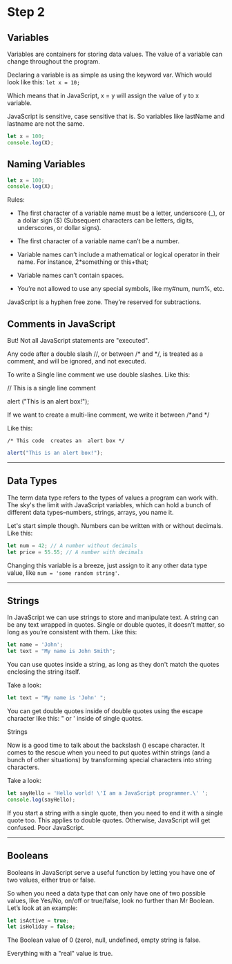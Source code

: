 # Step 2 #

## Variables ##
Variables are containers for storing data values. The value of a variable can change throughout the program.

Declaring a variable is as simple as using the keyword var. Which would look like this:
`let x = 10;`

Which means that in JavaScript, x = y will assign the value of y to x variable.

JavaScript is sensitive, case sensitive that is. So variables like lastName and lastname are not the same.

```javascript
let x = 100;
console.log(X);
```

## Naming Variables ##

```javascript
let x = 100;
console.log(X);
```

Rules:

+ The first character of a variable name must be a letter, underscore (_), or a dollar sign ($) (Subsequent characters can be letters, digits, underscores, or dollar signs).

+ The first character of a variable name can’t be a number.

+ Variable names can’t include a mathematical or logical operator in their name. For instance, 2*something or this+that;

+ Variable names can’t contain spaces.

+ You’re not allowed to use any special symbols, like my#num, num%, etc.

JavaScript is a hyphen free zone. They’re reserved for subtractions.

## Comments in JavaScript ##

But! Not all JavaScript statements are "executed".

Any code after a double slash //, or between /* and */, is treated as a comment, and will be ignored, and not executed.

To write a Single line comment we use double slashes. Like this:

// This is a single line comment

alert ("This is an alert box!"); 

If we want to create a multi-line comment, we write it between /*and */

Like this:

`/* This code 
creates an 
alert box */`

```javascript
alert("This is an alert box!");
```

---
## Data Types ##

The term data type refers to the types of values a program can work with. The sky's the limit with JavaScript variables, which can hold a bunch of different data types–numbers, strings, arrays, you name it.

Let's start simple though. Numbers can be written with or without decimals. Like this:
```javascript
let num = 42; // A number without decimals
let price = 55.55; // A number with decimals
```

Changing this variable is a breeze, just assign to it any other data type value, like `num = 'some random string'`.

---
## Strings ##

In JavaScript we can use strings to store and manipulate text. A string can be any text wrapped in quotes. Single or double quotes, it doesn’t matter, so long as you’re consistent with them. Like this:

```javascript
let name = 'John';
let text = "My name is John Smith";
```

You can use quotes inside a string, as long as they don't match the quotes enclosing the string itself. 

Take a look:

```javascript
let text = "My name is 'John' ";
```

You can get double quotes inside of double quotes using the escape character like this: \" or \' inside of single quotes.

Strings

Now is a good time to talk about the backslash (\) escape character. It comes to the rescue when you need to put quotes within strings (and a bunch of other situations) by transforming special characters into string characters.

Take a look:
```javascript
let sayHello = 'Hello world! \'I am a JavaScript programmer.\' ';
console.log(sayHello);
```

If you start a string with a single quote, then you need to end it with a single quote too. This applies to double quotes. Otherwise, JavaScript will get confused. Poor JavaScript.

---
## Booleans ##

Booleans in JavaScript serve a useful function by letting you have one of two values, either true or false.

So when you need a data type that can only have one of two possible values, like Yes/No, on/off or true/false, look no further than Mr Boolean. Let’s look at an example:
```javascript
let isActive = true;
let isHoliday = false;
```

The Boolean value of 0 (zero), null, undefined, empty string is false.

Everything with a "real" value is true.

